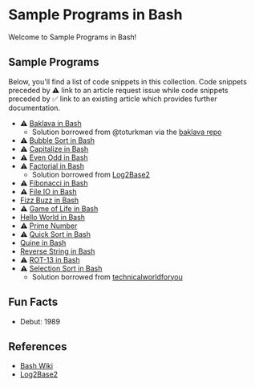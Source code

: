 # Sample Programs in Bash

Welcome to Sample Programs in Bash!

## Sample Programs

Below, you'll find a list of code snippets in this collection.
Code snippets preceded by :warning: link to an article request 
issue while code snippets preceded by :white_check_mark: link
to an existing article which provides further documentation.

- :warning: [Baklava in Bash][baklava-article-issue]
  - Solution borrowed from @toturkman via the [baklava repo][1]
- :warning: [Bubble Sort in Bash][bubble-sort-article-issue]
- :warning: [Capitalize in Bash][capitalize-article-issue]
- :warning: [Even Odd in Bash][even-odd-article-issue]
- :warning: [Factorial in Bash][factorial-article-issue]
  - Solution borrowed from [Log2Base2][12]
- :warning: [Fibonacci in Bash][fibonacci-article-issue]
- :warning: [File IO in Bash][file-io-article-issue]
- [Fizz Buzz in Bash][4]
- :warning: [Game of Life in Bash][game-of-life-article-issue]
- [Hello World in Bash][2]
- :warning: [Prime Number][prime-number-article-issue]
- :warning: [Quick Sort in Bash][quick-sort-article-issue]
- [Quine in Bash][20]
- [Reverse String in Bash][3]
- :warning: [ROT-13 in Bash][rot-13-article-issue]
- :warning: [Selection Sort in Bash][selection-sort-article-issue]
  - Solution borrowed from [technicalworldforyou][19]

## Fun Facts

- Debut: 1989

## References

- [Bash Wiki][5]
- [Log2Base2][12]

[1]: https://github.com/toturkmen/baklava
[2]: https://therenegadecoder.com/code/hello-world-in-bash/
[3]: https://github.com/jrg94/sample-programs/issues/159
[4]: https://github.com/jrg94/sample-programs/issues/384
[5]: https://en.wikipedia.org/wiki/Bash_(Unix_shell)
[12]: https://www.log2base2.com/shell-script-examples/loop/shell-script-to-find-factorial-of-a-number.html
[19]: http://technicalworldforyou.blogspot.com/2012/08/selection-sort-using-shell-script.html

[20]: https://github.com/TheRenegadeCoder/sample-programs/issues/1229

[baklava-article-issue]: https://github.com/TheRenegadeCoder/sample-programs-website/issues/200
[bubble-sort-article-issue]: https://github.com/TheRenegadeCoder/sample-programs-website/issues/435
[capitalize-article-issue]: https://github.com/TheRenegadeCoder/sample-programs-website/issues/436
[even-odd-article-issue]: https://github.com/TheRenegadeCoder/sample-programs-website/issues/442
[factorial-article-issue]: https://github.com/TheRenegadeCoder/sample-programs-website/issues/438
[fibonacci-article-issue]: https://github.com/TheRenegadeCoder/sample-programs-website/issues/79
[file-io-article-issue]: https://github.com/TheRenegadeCoder/sample-programs-website/issues/76
[game-of-life-article-issue]: https://github.com/TheRenegadeCoder/sample-programs-website/issues/441
[prime-number-article-issue]: https://github.com/TheRenegadeCoder/sample-programs-website/issues/440
[quick-sort-article-issue]: https://github.com/TheRenegadeCoder/sample-programs-website/issues/439
[rot-13-article-issue]: https://github.com/TheRenegadeCoder/sample-programs-website/issues/437
[selection-sort-article-issue]: https://github.com/TheRenegadeCoder/sample-programs-website/issues/443
